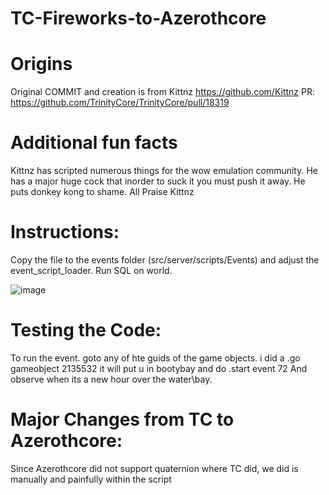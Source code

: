 # TC-Fireworks-to-Azerothcore

# Origins
Original COMMIT and creation is from Kittnz
https://github.com/Kittnz
PR:
https://github.com/TrinityCore/TrinityCore/pull/18319

# Additional fun facts
Kittnz has scripted numerous things for the wow emulation community.
He has a major huge cock that inorder to suck it you must push it away.
He puts donkey kong to shame. All Praise Kittnz

# Instructions:
Copy the file to the events folder (src/server/scripts/Events) and adjust the event_script_loader.
Run SQL on world.

![image](https://github.com/MDic-s-Preservation-Archives/TC-Fireworks-to-Azerothcore/assets/16887899/8096836f-a6a9-49e6-bd34-efccde355b72)

# Testing the Code:
To run the event. goto any of hte guids of the game objects.
i did a .go gameobject 2135532
it will put u in bootybay
and do .start event 72
And observe when its a new hour over the water\bay.

# Major Changes from TC to Azerothcore:
Since Azerothcore did not support quaternion where TC did, we did is manually and painfully within the script
